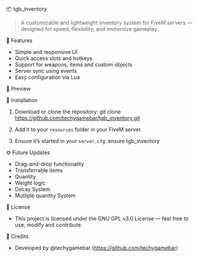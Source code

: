 
📦 tgb_inventory
> A customizable and lightweight inventory system for FiveM servers — designed for speed, flexibility, and immersive gameplay.

🚀 Features
- Simple and responsive UI
- Quick access slots and hotkeys
- Support for weapons, items and custom objects
- Server sync using events
- Easy configuration via Lua

📸 Preview


🔧 Installation
1. Download or clone the repository:
   git clone https://github.com/techygamebar/tgb_inventory.git

2. Add it to your `resources` folder in your FiveM server.

3. Ensure it’s started in your `server.cfg`:
   ensure tgb_inventory

⚙️ Future Updates 
  - Drag-and-drop functionality 
  - Transferrable items
  - Quantity 
  - Weight logic
  - Decay System
  - Mutliple quantity System
     

📜 License
- This project is licensed under the  GNU GPL v3.0 License  — feel free to use, modify and contribute. 

🙌 Credits
- Developed by @techygamebar (https://github.com/techygamebar)


